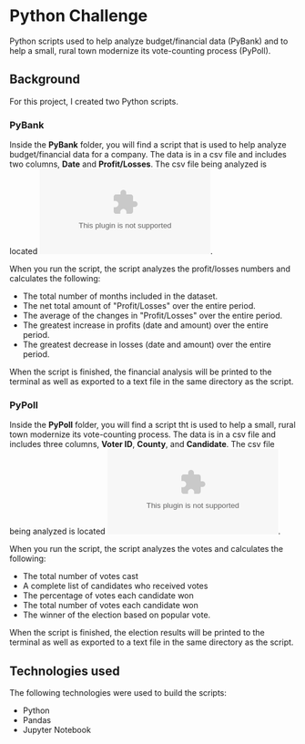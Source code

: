 # Python Challenge

Python scripts used to help analyze budget/financial data (PyBank) and to help a small, rural town modernize its vote-counting process (PyPoll).

## Background

For this project, I created two Python scripts.

### PyBank

Inside the **PyBank** folder, you will find a script that is used to help analyze budget/financial data for a company. The data is in a csv file and includes two columns, **Date** and **Profit/Losses**. The csv file being analyzed is located ![here](./PyBank/Resources/budget_data.csv).

When you run the script, the script analyzes the profit/losses numbers and calculates the following:

* The total number of months included in the dataset.
* The net total amount of "Profit/Losses" over the entire period.
* The average of the changes in "Profit/Losses" over the entire period.
* The greatest increase in profits (date and amount) over the entire period.
* The greatest decrease in losses (date and amount) over the entire period.

When the script is finished, the financial analysis will be printed to the terminal as well as exported to a text file in the same directory as the script.

### PyPoll

Inside the **PyPoll** folder, you will find a script tht is used to help a small, rural town modernize its vote-counting process. The data is in a csv file and includes three columns, **Voter ID**, **County**, and **Candidate**. The csv file being analyzed is located ![here](./PyPoll/Resources/election_data.csv).

When you run the script, the script analyzes the votes and calculates the following:

* The total number of votes cast
* A complete list of candidates who received votes
* The percentage of votes each candidate won
* The total number of votes each candidate won
* The winner of the election based on popular vote.

When the script is finished, the election results will be printed to the terminal as well as exported to a text file in the same directory as the script.

## Technologies used

The following technologies were used to build the scripts:

* Python
* Pandas
* Jupyter Notebook